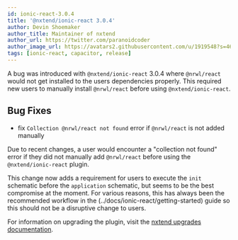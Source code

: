 ```yaml
---
id: ionic-react-3.0.4
title: '@nxtend/ionic-react 3.0.4'
author: Devin Shoemaker
author_title: Maintainer of nxtend
author_url: https://twitter.com/paranoidcoder
author_image_url: https://avatars2.githubusercontent.com/u/1919548?s=460&u=e8799ad545249d59bf57b7ee35a8841825004ca0&v=4
tags: [ionic-react, capacitor, release]
---
```


A bug was introduced with `@nxtend/ionic-react` 3.0.4 where `@nrwl/react` would not get installed to the users dependencies properly. This required new users to manually install `@nrwl/react` before using `@nxtend/ionic-react`. 

## Bug Fixes

- fix `Collection @nrwl/react not found` error if `@nrwl/react` is not added manually

<!--truncate-->

Due to recent changes, a user would encounter a "collection not found" error if they did not manually add `@nrwl/react` before using the `@nxtend/ionic-react` plugin.

This change now adds a requirement for users to execute the `init` schematic before the `application` schematic, but seems to be the best compromise at the moment. For various reasons, this has always been the recommended workflow in the (../docs/ionic-react/getting-started) guide so this should not be a disruptive change to users.

For information on upgrading the plugin, visit the [nxtend upgrades documentation](../docs/nxtend/upgrades).
